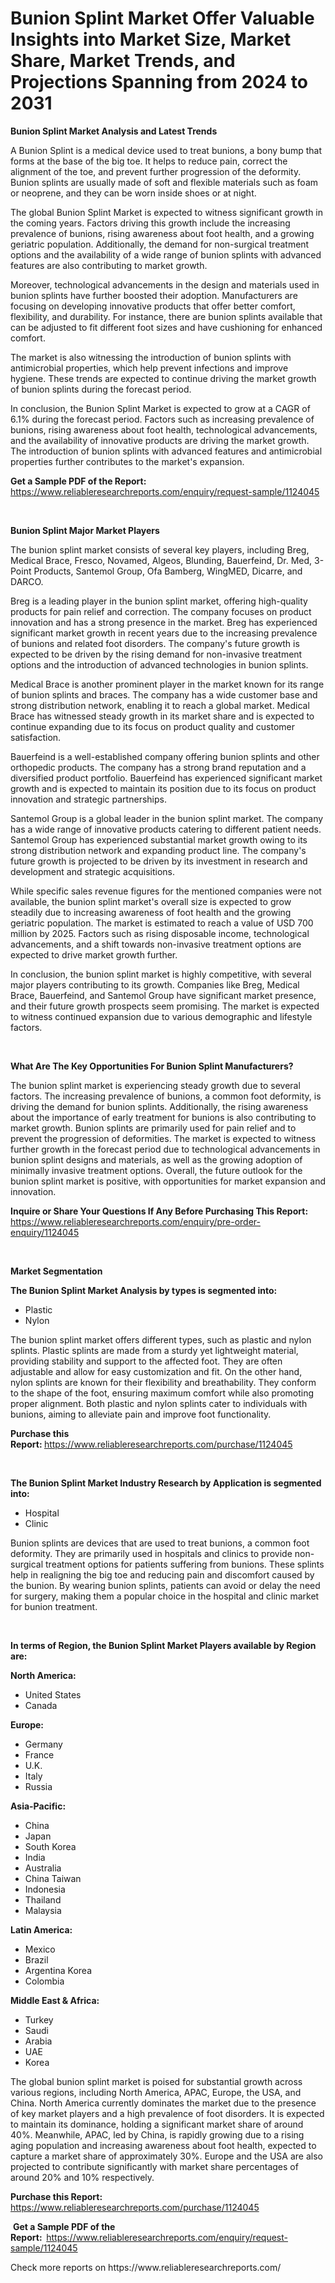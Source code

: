 <p><h1>Bunion Splint Market Offer Valuable Insights into Market Size, Market Share, Market Trends, and Projections Spanning from 2024 to 2031</h1></p><p><strong>Bunion Splint Market Analysis and Latest Trends</strong></p>
<p><p>A Bunion Splint is a medical device used to treat bunions, a bony bump that forms at the base of the big toe. It helps to reduce pain, correct the alignment of the toe, and prevent further progression of the deformity. Bunion splints are usually made of soft and flexible materials such as foam or neoprene, and they can be worn inside shoes or at night.</p><p>The global Bunion Splint Market is expected to witness significant growth in the coming years. Factors driving this growth include the increasing prevalence of bunions, rising awareness about foot health, and a growing geriatric population. Additionally, the demand for non-surgical treatment options and the availability of a wide range of bunion splints with advanced features are also contributing to market growth.</p><p>Moreover, technological advancements in the design and materials used in bunion splints have further boosted their adoption. Manufacturers are focusing on developing innovative products that offer better comfort, flexibility, and durability. For instance, there are bunion splints available that can be adjusted to fit different foot sizes and have cushioning for enhanced comfort.</p><p>The market is also witnessing the introduction of bunion splints with antimicrobial properties, which help prevent infections and improve hygiene. These trends are expected to continue driving the market growth of bunion splints during the forecast period.</p><p>In conclusion, the Bunion Splint Market is expected to grow at a CAGR of 6.1% during the forecast period. Factors such as increasing prevalence of bunions, rising awareness about foot health, technological advancements, and the availability of innovative products are driving the market growth. The introduction of bunion splints with advanced features and antimicrobial properties further contributes to the market's expansion.</p></p>
<p><strong>Get a Sample PDF of the Report:&nbsp;</strong> <a href="https://www.reliableresearchreports.com/enquiry/request-sample/1124045">https://www.reliableresearchreports.com/enquiry/request-sample/1124045</a></p>
<p>&nbsp;</p>
<p><strong>Bunion Splint Major Market Players</strong></p>
<p><p>The bunion splint market consists of several key players, including Breg, Medical Brace, Fresco, Novamed, Algeos, Blunding, Bauerfeind, Dr. Med, 3-Point Products, Santemol Group, Ofa Bamberg, WingMED, Dicarre, and DARCO. </p><p>Breg is a leading player in the bunion splint market, offering high-quality products for pain relief and correction. The company focuses on product innovation and has a strong presence in the market. Breg has experienced significant market growth in recent years due to the increasing prevalence of bunions and related foot disorders. The company's future growth is expected to be driven by the rising demand for non-invasive treatment options and the introduction of advanced technologies in bunion splints.</p><p>Medical Brace is another prominent player in the market known for its range of bunion splints and braces. The company has a wide customer base and strong distribution network, enabling it to reach a global market. Medical Brace has witnessed steady growth in its market share and is expected to continue expanding due to its focus on product quality and customer satisfaction.</p><p>Bauerfeind is a well-established company offering bunion splints and other orthopedic products. The company has a strong brand reputation and a diversified product portfolio. Bauerfeind has experienced significant market growth and is expected to maintain its position due to its focus on product innovation and strategic partnerships.</p><p>Santemol Group is a global leader in the bunion splint market. The company has a wide range of innovative products catering to different patient needs. Santemol Group has experienced substantial market growth owing to its strong distribution network and expanding product line. The company's future growth is projected to be driven by its investment in research and development and strategic acquisitions.</p><p>While specific sales revenue figures for the mentioned companies were not available, the bunion splint market's overall size is expected to grow steadily due to increasing awareness of foot health and the growing geriatric population. The market is estimated to reach a value of USD 700 million by 2025. Factors such as rising disposable income, technological advancements, and a shift towards non-invasive treatment options are expected to drive market growth further.</p><p>In conclusion, the bunion splint market is highly competitive, with several major players contributing to its growth. Companies like Breg, Medical Brace, Bauerfeind, and Santemol Group have significant market presence, and their future growth prospects seem promising. The market is expected to witness continued expansion due to various demographic and lifestyle factors.</p></p>
<p>&nbsp;</p>
<p><strong>What Are The Key Opportunities For Bunion Splint Manufacturers?</strong></p>
<p><p>The bunion splint market is experiencing steady growth due to several factors. The increasing prevalence of bunions, a common foot deformity, is driving the demand for bunion splints. Additionally, the rising awareness about the importance of early treatment for bunions is also contributing to market growth. Bunion splints are primarily used for pain relief and to prevent the progression of deformities. The market is expected to witness further growth in the forecast period due to technological advancements in bunion splint designs and materials, as well as the growing adoption of minimally invasive treatment options. Overall, the future outlook for the bunion splint market is positive, with opportunities for market expansion and innovation.</p></p>
<p><strong>Inquire or Share Your Questions If Any Before Purchasing This Report:</strong> <a href="https://www.reliableresearchreports.com/enquiry/pre-order-enquiry/1124045">https://www.reliableresearchreports.com/enquiry/pre-order-enquiry/1124045</a></p>
<p>&nbsp;</p>
<p><strong>Market Segmentation</strong></p>
<p><strong>The Bunion Splint Market Analysis by types is segmented into:</strong></p>
<p><ul><li>Plastic</li><li>Nylon</li></ul></p>
<p><p>The bunion splint market offers different types, such as plastic and nylon splints. Plastic splints are made from a sturdy yet lightweight material, providing stability and support to the affected foot. They are often adjustable and allow for easy customization and fit. On the other hand, nylon splints are known for their flexibility and breathability. They conform to the shape of the foot, ensuring maximum comfort while also promoting proper alignment. Both plastic and nylon splints cater to individuals with bunions, aiming to alleviate pain and improve foot functionality.</p></p>
<p><strong>Purchase this Report:&nbsp;</strong><a href="https://www.reliableresearchreports.com/purchase/1124045">https://www.reliableresearchreports.com/purchase/1124045</a></p>
<p>&nbsp;</p>
<p><strong>The Bunion Splint Market Industry Research by Application is segmented into:</strong></p>
<p><ul><li>Hospital</li><li>Clinic</li></ul></p>
<p><p>Bunion splints are devices that are used to treat bunions, a common foot deformity. They are primarily used in hospitals and clinics to provide non-surgical treatment options for patients suffering from bunions. These splints help in realigning the big toe and reducing pain and discomfort caused by the bunion. By wearing bunion splints, patients can avoid or delay the need for surgery, making them a popular choice in the hospital and clinic market for bunion treatment.</p></p>
<p>&nbsp;</p>
<p><strong>In terms of Region, the Bunion Splint Market Players available by Region are:</strong></p>
<p>
    <p> <strong> North America: </strong>
        <ul>
            <li>United States</li>
            <li>Canada</li>
        </ul>
        </p> 
    <p> <strong> Europe: </strong>
        <ul>
            <li>Germany</li>
            <li>France</li>
            <li>U.K.</li>
            <li>Italy</li>
            <li>Russia</li>
        </ul>
        </p> 
    <p> <strong> Asia-Pacific: </strong>
        <ul>
            <li>China</li>
            <li>Japan</li>
            <li>South Korea</li>
            <li>India</li>
            <li>Australia</li>
            <li>China Taiwan</li>
            <li>Indonesia</li>
            <li>Thailand</li>
            <li>Malaysia</li>
        </ul>
        </p> 
    <p> <strong> Latin America: </strong>
        <ul>
            <li>Mexico</li>
            <li>Brazil</li>
            <li>Argentina Korea</li>
            <li>Colombia</li>
        </ul>
        </p> 
    <p> <strong> Middle East & Africa: </strong>
        <ul>
            <li>Turkey</li>
            <li>Saudi</li>
            <li>Arabia</li>
            <li>UAE</li>
            <li>Korea</li>
        </ul>
    </p>
    </p>
<p><p>The global bunion splint market is poised for substantial growth across various regions, including North America, APAC, Europe, the USA, and China. North America currently dominates the market due to the presence of key market players and a high prevalence of foot disorders. It is expected to maintain its dominance, holding a significant market share of around 40%. Meanwhile, APAC, led by China, is rapidly growing due to a rising aging population and increasing awareness about foot health, expected to capture a market share of approximately 30%. Europe and the USA are also projected to contribute significantly with market share percentages of around 20% and 10% respectively.</p></p>
<p><strong>Purchase this Report: </strong><a href="https://www.reliableresearchreports.com/purchase/1124045">https://www.reliableresearchreports.com/purchase/1124045</a></p>
<p>&nbsp;<strong>Get a Sample PDF of the Report:&nbsp;&nbsp;</strong><a href="https://www.reliableresearchreports.com/enquiry/request-sample/1124045">https://www.reliableresearchreports.com/enquiry/request-sample/1124045</a></p>
<p><strong></strong></p>
<p>Check more reports on https://www.reliableresearchreports.com/</p>
